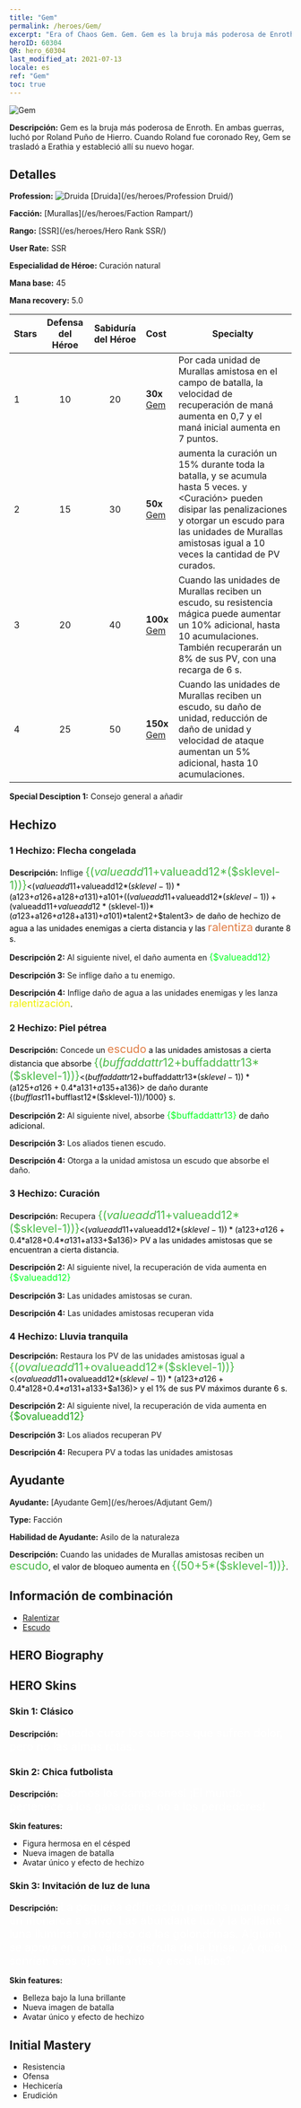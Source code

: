 ```yaml
---
title: "Gem"
permalink: /heroes/Gem/
excerpt: "Era of Chaos Gem. Gem. Gem es la bruja más poderosa de Enroth. En ambas guerras, luchó por Roland Puño de Hierro. Cuando Roland fue coronado Rey, Gem se trasladó a Erathia y estableció allí su nuevo hogar."
heroID: 60304
QR: hero_60304
last_modified_at: 2021-07-13
locale: es
ref: "Gem"
toc: true
---
```

  ![Gem](/images/h/h_Gem.jpg)

 **Descripción:** Gem es la bruja más poderosa de Enroth. En ambas guerras, luchó por Roland Puño de Hierro. Cuando Roland fue coronado Rey, Gem se trasladó a Erathia y estableció allí su nuevo hogar.
## Detalles
 **Profession:** ![Druida](/images/h/h_prof_4.png)  [Druida](/es/heroes/Profession Druid/)

 **Facción:** [Murallas](/es/heroes/Faction Rampart/)

 **Rango:** [SSR](/es/heroes/Hero Rank SSR/)

 **User Rate:** SSR

 **Especialidad de Héroe:** Curación natural

 **Mana base:** 45

 **Mana recovery:** 5.0


  | Stars | Defensa del Héroe | Sabiduría del Héroe | Cost |     Specialty     |
  |---------|:---------------:|:---------------:|:--|--------------------|
  |    1    | 10 | 20 | **30x** [Gem](/ItemsES/her_369/) | Por cada unidad de Murallas amistosa en el campo de batalla, la velocidad de recuperación de maná aumenta en 0,7 y el maná inicial aumenta en 7 puntos. |
  |    2    | 15 | 30 | **50x** [Gem](/ItemsES/her_369/) | <Lluvia tranquila> aumenta la curación un 15% durante toda la batalla, y se acumula hasta 5 veces. <Lluvia tranquila> y <Curación> pueden disipar las penalizaciones y otorgar un escudo para las unidades de Murallas amistosas igual a 10 veces la cantidad de PV curados. |
  |    3    | 20 | 40 | **100x** [Gem](/ItemsES/her_369/) | Cuando las unidades de Murallas reciben un escudo, su resistencia mágica puede aumentar un 10% adicional, hasta 10 acumulaciones. También recuperarán un 8% de sus PV, con una recarga de 6 s. |
  |    4    | 25 | 50 | **150x** [Gem](/ItemsES/her_369/) | Cuando las unidades de Murallas reciben un escudo, su daño de unidad, reducción de daño de unidad y velocidad de ataque aumentan un 5% adicional, hasta 10 acumulaciones. |

 **Special Desciption 1:** Consejo general a añadir

## Hechizo
### 1 Hechizo: Flecha congelada
 **Descripción:** Inflige <span style="color: #48b946;font-size:20px">{($valueadd11+$valueadd12*($sklevel-1))}</span><span style="color: black"><($valueadd11+$valueadd12*($sklevel-1))*($a123+$a126+$a128+$a131)+$a101+(($valueadd11+$valueadd12*($sklevel-1))+($valueadd11+$valueadd12*($sklevel-1))*($a123+$a126+$a128+$a131)+$a101)*$talent2+$talent3> de daño de hechizo de agua a las unidades enemigas a cierta distancia y las <span style="color: #e07c44;font-size:20px">ralentiza</span><span style="color: black"> durante 8 s.

 **Descripción 2:** Al siguiente nivel, el daño aumenta en <span style="color: #00ff22;font-size:16px">{$valueadd12}</span><span style="color: black">

 **Descripción 3:** Se inflige daño a tu enemigo.

 **Descripción 4:** Inflige daño de agua a las unidades enemigas y les lanza <span style="color: #f0f000;font-size:18px">ralentización</span><span style="color: black">.

### 2 Hechizo: Piel pétrea
 **Descripción:** Concede un <span style="color: #e07c44;font-size:20px">escudo</span><span style="color: black"> a las unidades amistosas a cierta distancia que absorbe <span style="color: #48b946;font-size:20px">{($buffaddattr12+$buffaddattr13*($sklevel-1))}</span><span style="color: black"><($buffaddattr12+$buffaddattr13*($sklevel-1))*($a125+$a126+0.4*$a131+$a135+$a136)> de daño durante {($bufflast11+$bufflast12*($sklevel-1))/1000} s.

 **Descripción 2:** Al siguiente nivel, absorbe <span style="color: #00ff22;font-size:16px">{$buffaddattr13}</span><span style="color: black"> de daño adicional.

 **Descripción 3:** Los aliados tienen escudo.

 **Descripción 4:** Otorga a la unidad amistosa un escudo que absorbe el daño.

### 3 Hechizo: Curación
 **Descripción:** Recupera <span style="color: #48b946;font-size:20px">{($valueadd11+$valueadd12*($sklevel-1))}</span><span style="color: black"><($valueadd11+$valueadd12*($sklevel-1))*($a123+$a126+0.4*$a128+0.4*$a131+$a133+$a136)> PV a las unidades amistosas que se encuentran a cierta distancia.

 **Descripción 2:** Al siguiente nivel, la recuperación de vida aumenta en <span style="color: #00ff22;font-size:16px">{$valueadd12}</span><span style="color: black">

 **Descripción 3:** Las unidades amistosas se curan.

 **Descripción 4:** Las unidades amistosas recuperan vida

### 4 Hechizo: Lluvia tranquila
 **Descripción:** Restaura los PV de las unidades amistosas igual a <span style="color: #48b946;font-size:20px">{($ovalueadd11+$ovalueadd12*($sklevel-1))}</span><span style="color: black"><($ovalueadd11+$ovalueadd12*($sklevel-1))*($a123+$a126+0.4*$a128+0.4*$a131+$a133+$a136)> y el 1% de sus PV máximos durante 6 s.

 **Descripción 2:** Al siguiente nivel, la recuperación de vida aumenta en <span style="color: #1ca216;font-size:18px">{$ovalueadd12}</span><span style="color: black">

 **Descripción 3:** Los aliados recuperan PV

 **Descripción 4:** Recupera PV a todas las unidades amistosas


## Ayudante

 **Ayudante:**  [Ayudante Gem](/es/heroes/Adjutant Gem/) 

 **Type:**  Facción 

 **Habilidad de Ayudante:**  Asilo de la naturaleza 

 **Descripción:** Cuando las unidades de Murallas amistosas reciben un <span style="color: #48b946;font-size:20px">escudo</span><span style="color: black">, el valor de bloqueo aumenta en <span style="color: #48b946;font-size:20px">{(50+5*($sklevel-1))}</span><span style="color: black">.

## Información de combinación

* [Ralentizar](/es/combination/Ralentizar/) 
* [Escudo](/es/combination/Escudo/) 

## HERO Biography

## HERO Skins
### Skin 1: **Clásico**

 **Descripción:** <span style="color: #ffffff;font-size:20px">Puedo curar los cuerpos que sufren dolor, pero no las almas rotas.</span>


### Skin 2: **Chica futbolista**

 **Descripción:** <span style="color: #ffffff;font-size:20px">¡Somos los campeones! ¡El mundo pertenece a los ganadores, no a los perdedores!</span>

 **Skin features:** 

   - Figura hermosa en el césped
   - Nueva imagen de batalla
   - Avatar único y efecto de hechizo

### Skin 3: **Invitación de luz de luna**

 **Descripción:** <span style="color: #ffffff;font-size:20px">La pequeña edificación permite mantener a un monarca a salvo. Las abundante luz y la brillante luna iluminan el regreso de las golondrinas. Alguien se apoya en una valla y disfruta de la brisa. ¿A quién sonríen esos ojos brillantes y esos labios?</span>

 **Skin features:** 

   - Belleza bajo la luna brillante
   - Nueva imagen de batalla
   - Avatar único y efecto de hechizo


## Initial Mastery
   - Resistencia
   - Ofensa
   - Hechicería
   - Erudición
